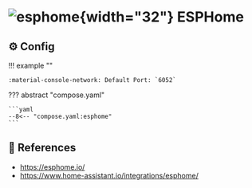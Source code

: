# ![esphome](https://cdn.jsdelivr.net/gh/selfhst/icons/png/esphome.png){width="32"} ESPHome

## :gear: Config

!!! example ""

    :material-console-network: Default Port: `6052`

??? abstract "compose.yaml"

    ```yaml
    --8<-- "compose.yaml:esphome"
    ```

## :link: References

- <https://esphome.io/>
- <https://www.home-assistant.io/integrations/esphome/>

[1]: <https://esphome.io/>
